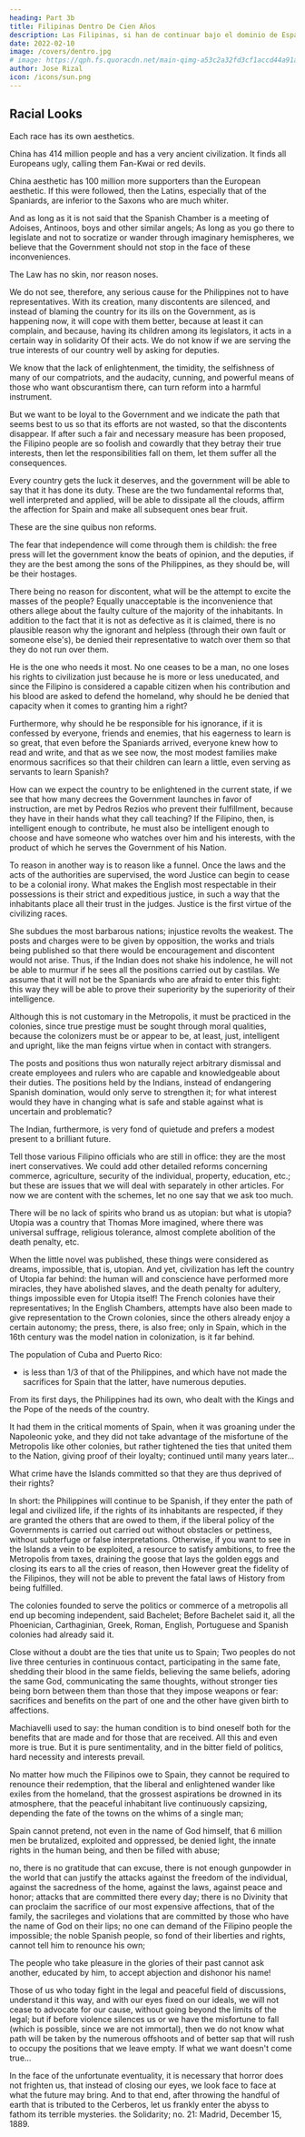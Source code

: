 ```yaml
---
heading: Part 3b
title: Filipinas Dentro De Cien Años
description: Las Filipinas, si han de continuar bajo el dominio de España, tienen por fuerza que tranformarse en sentido político, por exigirlo así la marcha de su historia y las necesidades de sus habitantes
date: 2022-02-10
image: /covers/dentro.jpg
# image: https://qph.fs.quoracdn.net/main-qimg-a53c2a32fd3cf1accd44a91a0ae1a149-mzj
author: Jose Rizal
icon: /icons/sun.png
---
```



## Racial Looks

Each race has its own aesthetics. 

China has 414 million people and has a very ancient civilization. It finds all Europeans ugly, calling them Fan-Kwai or red devils. 

China aesthetic has 100 million more supporters than the European aesthetic. If this were followed, then the Latins, especially that of the Spaniards, are  inferior to the Saxons who are much whiter.

And as long as it is not said that the Spanish Chamber is a meeting of Adoises, Antinoos, boys and other similar angels; As long as you go there to legislate and not to socratize or wander through imaginary hemispheres, we believe that the Government should not stop in the face of these inconveniences. 

The Law has no skin, nor reason noses. 

We do not see, therefore, any serious cause for the Philippines not to have representatives. With its creation, many discontents are silenced, and instead of blaming the country for its ills on the Government, as is happening now, it will cope with them better, because at least it can complain, and because, having its children among its legislators, it acts in a certain way in solidarity Of their acts. We do not know if we are serving the true interests of our country well by asking for deputies.

We know that the lack of enlightenment, the timidity, the selfishness of many of our compatriots, and the audacity, cunning, and powerful means of those who want obscurantism there, can turn reform into a harmful instrument.

But we want to be loyal to the Government and we indicate the path that seems best to us so that its efforts are not wasted, so that the discontents disappear. If after such a fair and necessary measure has been proposed, the Filipino people are so foolish and cowardly that they betray their true interests, then let the responsibilities fall on them, let them suffer all the consequences. 

Every country gets the luck it deserves, and the government will be able to say that it has done its duty. These are the two fundamental reforms that, well interpreted and applied, will be able to dissipate all the clouds, affirm the affection for Spain and make all subsequent ones bear fruit.


These are the sine quibus non reforms. 

The fear that independence will come through them is childish: the free press will let the government know the beats of opinion, and the deputies, if they are the best among the sons of the Philippines, as they should be, will be their hostages. 

There being no reason for discontent, what will be the attempt to excite the masses of the people? Equally unacceptable is the inconvenience that others allege about the faulty culture of the majority of the inhabitants. In addition to the fact that it is not as defective as it is claimed, there is no plausible reason why the ignorant and helpless (through their own fault or someone else's), be denied their representative to watch over them so that they do not run over them.

He is the one who needs it most. No one ceases to be a man, no one loses his rights to civilization just because he is more or less uneducated, and since the Filipino is considered a capable citizen when his contribution and his blood are asked to defend the homeland, why should he be denied that capacity when it comes to granting him a right?

Furthermore, why should he be responsible for his ignorance, if it is confessed by everyone, friends and enemies, that his eagerness to learn is so great, that even before the Spaniards arrived, everyone knew how to read and write, and that as we see now, the most modest families make enormous sacrifices so that their children can learn a little, even serving as servants to learn Spanish?

How can we expect the country to be enlightened in the current state, if we see that how many decrees the Government launches in favor of instruction, are met by Pedros Rezios who prevent their fulfillment, because they have in their hands what they call teaching? If the Filipino, then, is intelligent enough to contribute, he must also be intelligent enough to choose and have someone who watches over him and his interests, with the product of which he serves the Government of his Nation.

To reason in another way is to reason like a funnel. Once the laws and the acts of the authorities are supervised, the word Justice can begin to cease to be a colonial irony. What makes the English most respectable in their possessions is their strict and expeditious justice, in such a way that the inhabitants place all their trust in the judges. Justice is the first virtue of the civilizing races.

She subdues the most barbarous nations; injustice revolts the weakest. The posts and charges were to be given by opposition, the works and trials being published so that there would be encouragement and discontent would not arise. Thus, if the Indian does not shake his indolence, he will not be able to murmur if he sees all the positions carried out by castilas. We assume that it will not be the Spaniards who are afraid to enter this fight: this way they will be able to prove their superiority by the superiority of their intelligence. 

Although this is not customary in the Metropolis, it must be practiced in the colonies, since true prestige must be sought through moral qualities, because the colonizers must be or appear to be, at least, just, intelligent and upright, like the man feigns virtue when in contact with strangers.

The posts and positions thus won naturally reject arbitrary dismissal and create employees and rulers who are capable and knowledgeable about their duties. The positions held by the Indians, instead of endangering Spanish domination, would only serve to strengthen it; for what interest would they have in changing what is safe and stable against what is uncertain and problematic? 

The Indian, furthermore, is very fond of quietude and prefers a modest present to a brilliant future.


Tell those various Filipino officials who are still in office: they are the most inert conservatives. We could add other detailed reforms concerning commerce, agriculture, security of the individual, property, education, etc.; but these are issues that we will deal with separately in other articles. For now we are content with the schemes, let no one say that we ask too much.

There will be no lack of spirits who brand us as utopian: but what is utopia? Utopia was a country that Thomas More imagined, where there was universal suffrage, religious tolerance, almost complete abolition of the death penalty, etc.

When the little novel was published, these things were considered as dreams, impossible, that is, utopian. And yet, civilization has left the country of Utopia far behind: the human will and conscience have performed more miracles, they have abolished slaves, and the death penalty for adultery, things impossible even for Utopia itself! The French colonies have their representatives; In the English Chambers, attempts have also been made to give representation to the Crown colonies, since the others already enjoy a certain autonomy; the press, there, is also free; only in Spain, which in the 16th century was the model nation in colonization, is it far behind.

The population of Cuba and Puerto Rico:
- is less than 1/3 of that of the Philippines, and which have not made the sacrifices for Spain that the latter, have numerous deputies.

From its first days, the Philippines had its own, who dealt with the Kings and the Pope of the needs of the country. 

It had them in the critical moments of Spain, when it was groaning under the Napoleonic yoke, and they did not take advantage of the misfortune of the Metropolis like other colonies, but rather tightened the ties that united them to the Nation, giving proof of their loyalty; continued until many years later...

What crime have the Islands committed so that they are thus deprived of their rights? 

In short: the Philippines will continue to be Spanish, if they enter the path of legal and civilized life, if the rights of its inhabitants are respected, if they are granted the others that are owed to them, if the liberal policy of the Governments is carried out carried out without obstacles or pettiness, without subterfuge or false interpretations. Otherwise, if you want to see in the Islands a vein to be exploited, a resource to satisfy ambitions, to free the Metropolis from taxes, draining the goose that lays the golden eggs and closing its ears to all the cries of reason, then However great the fidelity of the Filipinos, they will not be able to prevent the fatal laws of History from being fulfilled.


The colonies founded to serve the politics or commerce of a metropolis all end up becoming independent, said Bachelet; Before Bachelet said it, all the Phoenician, Carthaginian, Greek, Roman, English, Portuguese and Spanish colonies had already said it. 

Close without a doubt are the ties that unite us to Spain; Two peoples do not live three centuries in continuous contact, participating in the same fate, shedding their blood in the same fields, believing the same beliefs, adoring the same God, communicating the same thoughts, without stronger ties being born between them than those that they impose weapons or fear: sacrifices and benefits on the part of one and the other have given birth to affections.

Machiavelli<!-- , the great connoisseur of the human heart, --> used to say: <!-- la natura degli huomini, é cosí obligarsi per li beneficii che essi fanno, come per quelli che essi ricevono ( -->the human condition is to bind oneself both for the benefits that are made and for those that are received. All this and even more is true. But it is pure sentimentality, and in the bitter field of politics, hard necessity and interests prevail.

No matter how much the Filipinos owe to Spain, they cannot be required to renounce their redemption, that the liberal and enlightened wander like exiles from the homeland, that the grossest aspirations be drowned in its atmosphere, that the peaceful inhabitant live continuously capsizing, depending the fate of the towns on the whims of a single man; 

Spain cannot pretend, not even in the name of God himself, that 6 million men be brutalized, exploited and oppressed, be denied light, the innate rights in the human being, and then be filled with abuse; 

no, there is no gratitude that can excuse, there is not enough gunpowder in the world that can justify the attacks against the freedom of the individual, against the sacredness of the home, against the laws, against peace and honor; attacks that are committed there every day; there is no Divinity that can proclaim the sacrifice of our most expensive affections, that of the family, the sacrileges and violations that are committed by those who have the name of God on their lips; no one can demand of the Filipino people the impossible; the noble Spanish people, so fond of their liberties and rights, cannot tell him to renounce his own; 

The people who take pleasure in the glories of their past cannot ask another, educated by him, to accept abjection and dishonor his name! 

Those of us who today fight in the legal and peaceful field of discussions, understand it this way, and with our eyes fixed on our ideals, we will not cease to advocate for our cause, without going beyond the limits of the legal; but if before violence silences us or we have the misfortune to fall (which is possible, since we are not immortal), then we do not know what path will be taken by the numerous offshoots and of better sap that will rush to occupy the positions that we leave empty. If what we want doesn't come true...

In the face of the unfortunate eventuality, it is necessary that horror does not frighten us, that instead of closing our eyes, we look face to face at what the future may bring. And to that end, after throwing the handful of earth that is tributed to the Cerberos, let us frankly enter the abyss to fathom its terrible mysteries. the Solidarity; no. 21: Madrid, December 15, 1889. 


